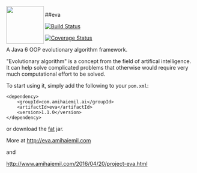 <img src="http://eva.amihaiemil.com/images/icons_light/logo.png" align="left" height="100" width="100"/>

##eva

[![Build Status](https://travis-ci.org/decorators-squad/eva.svg?branch=master)](https://travis-ci.org/decorators-squad/eva)

[![Coverage Status](https://coveralls.io/repos/github/decorators-squad/eva/badge.svg?branch=master&service=github)](https://coveralls.io/github/decorators-squad/eva?branch=master)

A Java 6 OOP evolutionary algorithm framework.

"Evolutionary algorithm" is a concept from the field of artifical intelligence.
It can help solve complicated problems that otherwise would require very much computational effort to be solved.

To start using it, simply add the following to your ``pom.xml``: 

```
<dependency>
    <groupId>com.amihaiemil.ai</groupId>
    <artifactId>eva</artifactId>
    <version>1.1.0</version>
</dependency>
```

or download the <a href="https://oss.sonatype.org/service/local/repositories/releases/content/com/amihaiemil/ai/eva/1.1.0/eva-1.1.0-jar-with-dependencies.jar">fat</a> jar.

More at http://eva.amihaiemil.com

and 

http://www.amihaiemil.com/2016/04/20/project-eva.html
